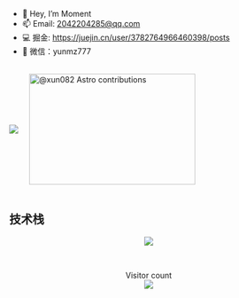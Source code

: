 - 👋 Hey, I’m Moment
- 📫 Email: 2042204285@qq.com
- 💻 掘金: https://juejin.cn/user/3782764966460398/posts
- 💬 微信：yunmz777

<br>

<a href="https://github.com/xun082">
   <div style="display: flex; align-items: center;">
      <img src="https://github-readme-stats.vercel.app/api?username=xun082" style="margin-right: 20px;" />
      <img src="https://astro.badg.es/v1/contributor/xun082.svg" alt="@xun082 Astro contributions" width="300" height="200">
   </div>
</a>

 </div>
</a>

<br>

<h2>技术栈</h2>
<p align="center">
  <a href="https://skillicons.dev">
    <img src="https://skillicons.dev/icons?i=react,js,ts,webpack,nodejs,nestjs,md,docker,redis,mysql,rn" />
  </a>
</p>

<br>

<p align="center"> 
  Visitor count<br>
  <img src="https://profile-counter.glitch.me/xun082/count.svg" />
</p>
